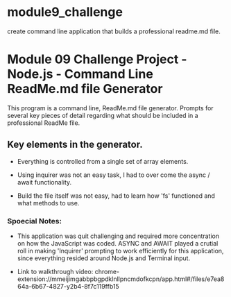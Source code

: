 # module9_challenge
create command line application that builds a professional readme.md file.

# Module 09 Challenge Project - Node.js - Command Line ReadMe.md file Generator
This program is a command line, ReadMe.md file generator. Prompts for several key pieces
of detail regarding what should be included in a professional ReadMe file.


## Key elements in the generator.
* Everything is controlled from a single set of array elements. 

* Using inquirer was not an easy task, I had to over come the async / await functionality. 

* Build the file itself was not easy, had to learn how 'fs' functioned and what methods to use.


### Spoecial Notes:
* This application was quit challenging and required more concentration on how the JavaScript was
  coded. ASYNC and AWAIT played a crutial roll in making 'Inquirer' prompting to work efficiently
  for this application, since everything resided around Node.js and Terminal input.
  
* Link to walkthrough video:  chrome-extension://mmeijimgabbpbgpdklnllpncmdofkcpn/app.html#/files/e7ea864a-6b67-4827-y2b4-8f7c119ffb15
